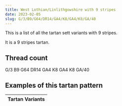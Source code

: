 ```yaml
---
title: West Lothian/Linlithgowshire with 9 stripes
date: 2023-02-05
slug: G/3/B9/G64/DR14/GA4/K8/GA4/K8/GA/40
---
```

This is a list of all the tartan sett variants with 9 stripes.

It is a 9 stripes tartan.


## Thread count
G/3 B9 G64 DR14 GA4 K8 GA4 K8 GA/40

## Examples of this tartan pattern

| Tartan Variants |
|---------------|
